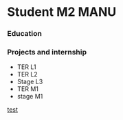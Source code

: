 # Student M2 MANU

### Education

### Projects and internship
- TER L1
- TER L2
- Stage L3
- TER M1
- stage M1

[test](/pages/test.md)
